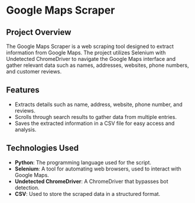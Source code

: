 # Google Maps Scraper

## Project Overview

The Google Maps Scraper is a web scraping tool designed to extract information from Google Maps. The project utilizes Selenium with Undetected ChromeDriver to navigate the Google Maps interface and gather relevant data such as names, addresses, websites, phone numbers, and customer reviews.

## Features

- Extracts details such as name, address, website, phone number, and reviews.
- Scrolls through search results to gather data from multiple entries.
- Saves the extracted information in a CSV file for easy access and analysis.

## Technologies Used

- **Python**: The programming language used for the script.
- **Selenium**: A tool for automating web browsers, used to interact with Google Maps.
- **Undetected ChromeDriver**: A ChromeDriver that bypasses bot detection.
- **CSV**: Used to store the scraped data in a structured format.

